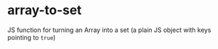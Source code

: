 array-to-set
============

JS function for turning an Array into a set (a plain JS object with keys pointing to `true`)
